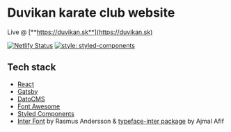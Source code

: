 # Duvikan karate club website

Live @ [**https://duvikan.sk**](https://duvikan.sk)

[![Netlify Status](https://api.netlify.com/api/v1/badges/bb5d2c76-584a-4324-bfb9-39bfa9575561/deploy-status)](https://app.netlify.com/sites/duvikan/deploys)
[![style: styled-components](https://img.shields.io/badge/style-%F0%9F%92%85%20styled--components-orange.svg?colorB=daa357&colorA=db748e)](https://github.com/styled-components/styled-components)


## Tech stack
- [React](https://reactjs.org/)
- [Gatsby](https://www.gatsbyjs.org/)
- [DatoCMS](https://www.datocms.com/)
- [Font Awesome](https://fontawesome.com/)
- [Styled Components](https://styled-components.com/)
- [Inter Font](https://rsms.me/inter/) by Rasmus Andersson & [typeface-inter package](https://github.com/ajmalafif/typeface-inter) by Ajmal Afif
